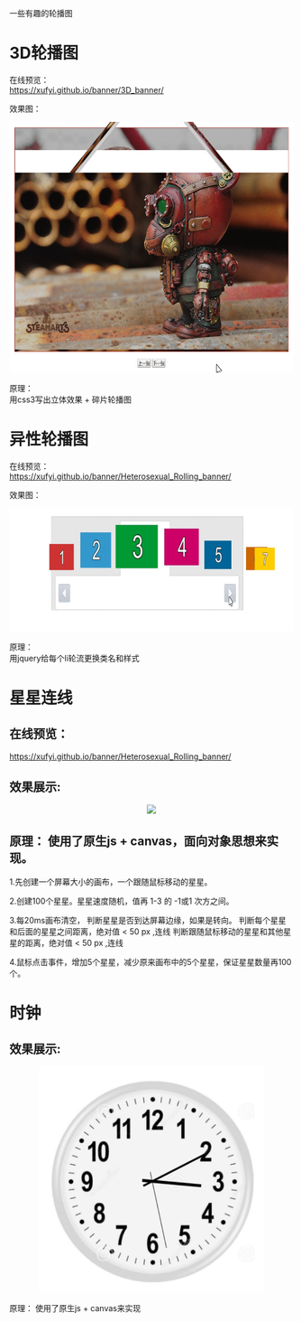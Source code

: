 
一些有趣的轮播图

3D轮播图  
=======
在线预览：  
https://xufyi.github.io/banner/3D_banner/

效果图：  
<div align=center>
   <img src="https://github.com/Xufyi/JS/blob/master/3D_banner/3dBanner.gif" width="617" height="444">  
  
</div>

原理：  
用css3写出立体效果 + 碎片轮播图   
  
    
    
异性轮播图  
=============
在线预览：  
https://xufyi.github.io/banner/Heterosexual_Rolling_banner/

效果图：  
<div align=center>
   <img src="https://github.com/Xufyi/JS/blob/master/Heterosexual_Rolling_banner/rollingBanner.gif" width="785" height="218">  
</div>

原理：  
用jquery给每个li轮流更换类名和样式  
  
    
    
星星连线
========  
在线预览：  
---------
https://xufyi.github.io/banner/Heterosexual_Rolling_banner/

效果展示:  
-----
<div align=center>
   <img src="https://github.com/Xufyi/JS/blob/master/%E6%98%9F%E6%98%9F%E8%BF%9E%E7%BA%BF/start.gif" width="917">  
</div>  


原理：  使用了原生js + canvas，面向对象思想来实现。
-----
1.先创建一个屏幕大小的画布，一个跟随鼠标移动的星星。

2.创建100个星星。星星速度随机，值再 1-3 的 -1或1 次方之间。

3.每20ms画布清空，
  判断星星是否到达屏幕边缘，如果是转向。
  判断每个星星和后面的星星之间距离，绝对值 < 50 px ,连线
  判断跟随鼠标移动的星星和其他星星的距离，绝对值 < 50 px ,连线

4.鼠标点击事件，增加5个星星，减少原来画布中的5个星星，保证星星数量再100个。

    
时钟
========  
效果展示:  
-----
<div align=center>
   <img src="https://github.com/Xufyi/JS/blob/master/%E6%97%B6%E9%92%9F/%E6%97%B6%E9%92%9F.png" width="400" height="400">  
</div>  


原理：  使用了原生js + canvas来实现




